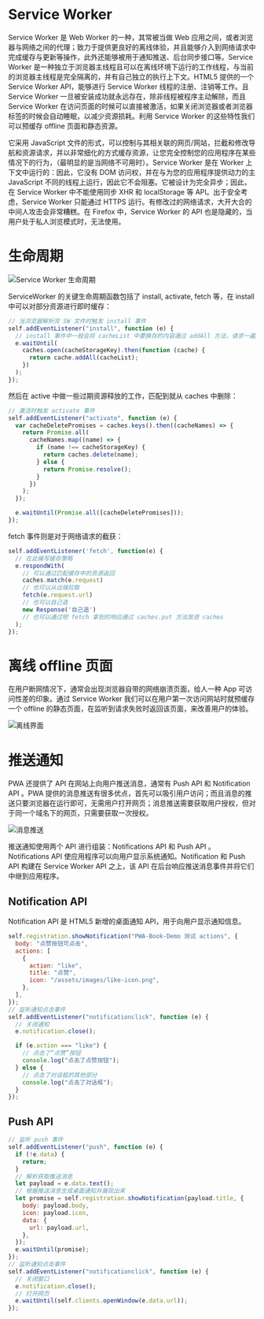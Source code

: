 # Service Worker

Service Worker 是 Web Worker 的一种，其常被当做 Web 应用之间，或者浏览器与网络之间的代理；致力于提供更良好的离线体验，并且能够介入到网络请求中完成缓存与更新等操作，此外还能够被用于通知推送、后台同步接口等。Service Worker 是一种独立于浏览器主线程且可以在离线环境下运行的工作线程，与当前的浏览器主线程是完全隔离的，并有自己独立的执行上下文。HTML5 提供的一个 Service Worker API，能够进行 Service Worker 线程的注册、注销等工作。且 Service Worker 一旦被安装成功就永远存在，除非线程被程序主动解除，而且 Service Worker 在访问页面的时候可以直接被激活，如果关闭浏览器或者浏览器标签的时候会自动睡眠，以减少资源损耗。利用 Service Worker 的这些特性我们可以预缓存 offline 页面和静态资源。

它采用 JavaScript 文件的形式，可以控制与其相关联的网页/网站，拦截和修改导航和资源请求，并以非常细化的方式缓存资源，让您完全控制您的应用程序在某些情况下的行为，（最明显的是当网络不可用时）。Service Worker 是在 Worker 上下文中运行的：因此，它没有 DOM 访问权，并在与为您的应用程序提供动力的主 JavaScript 不同的线程上运行，因此它不会阻塞。它被设计为完全异步；因此，在 Service Worker 中不能使用同步 XHR 和 localStorage 等 API。出于安全考虑，Service Worker 只能通过 HTTPS 运行。有修改过的网络请求，大开大合的中间人攻击会非常糟糕。在 Firefox 中，Service Worker 的 API 也是隐藏的，当用户处于私人浏览模式时，无法使用。

# 生命周期

![Service Worker 生命周期](https://s3.ax1x.com/2021/01/25/sOMK9U.png)

ServiceWorker 的关键生命周期函数包括了 install, activate, fetch 等，在 install 中可以对部分资源进行即时缓存：

```js
// 当浏览器解析完 SW 文件时触发 install 事件
self.addEventListener("install", function (e) {
  // install 事件中一般会将 cacheList 中要换存的内容通过 addAll 方法，请求一遍放入 caches 中
  e.waitUntil(
    caches.open(cacheStorageKey).then(function (cache) {
      return cache.addAll(cacheList);
    })
  );
});
```

然后在 active 中做一些过期资源释放的工作，匹配到就从 caches 中删除：

```js
// 激活时触发 activate 事件
self.addEventListener("activate", function (e) {
  var cacheDeletePromises = caches.keys().then((cacheNames) => {
    return Promise.all(
      cacheNames.map((name) => {
        if (name !== cacheStorageKey) {
          return caches.delete(name);
        } else {
          return Promise.resolve();
        }
      })
    );
  });

  e.waitUntil(Promise.all([cacheDeletePromises]));
});
```

fetch 事件则是对于网络请求的截获：

```js
self.addEventListener('fetch', function(e) {
  // 在此编写缓存策略
  e.respondWith(
    // 可以通过匹配缓存中的资源返回
    caches.match(e.request)
    // 也可以从远端拉取
    fetch(e.request.url)
    // 也可以自己造
    new Response('自己造')
    // 也可以通过吧 fetch 拿到的响应通过 caches.put 方法放进 caches
  );
});
```

# 离线 offline 页面

在用户断网情况下，通常会出现浏览器自带的网络崩溃页面，给人一种 App 可访问性差的印象。通过 Service Worker 我们可以在用户第一次访问网站时就预缓存一个 offline 的静态页面，在监听到请求失败时返回该页面，来改善用户的体验。

![离线界面](https://s3.ax1x.com/2021/01/25/sOMFXj.png)

# 推送通知

PWA 还提供了 API 在网站上向用户推送消息，通常有 Push API 和 Notification API 。PWA 提供的消息推送有很多优点，首先可以吸引用户访问；而且消息的推送只要浏览器在运行即可，无需用户打开网页；消息推送需要获取用户授权，但对于同一个域名下的网页，只需要获取一次授权。

![消息推送](https://s3.ax1x.com/2021/01/25/sOMd3D.png)

推送通知使用两个 API 进行组装：Notifications API 和 Push API 。Notifications API 使应用程序可以向用户显示系统通知。Notification 和 Push API 构建在 Service Worker API 之上，该 API 在后台响应推送消息事件并将它们中继到应用程序。

## Notification API

Notification API 是 HTML5 新增的桌面通知 API，用于向用户显示通知信息。

```js
self.registration.showNotification("PWA-Book-Demo 测试 actions", {
  body: "点赞按钮可点击",
  actions: [
    {
      action: "like",
      title: "点赞",
      icon: "/assets/images/like-icon.png",
    },
  ],
});
// 监听通知点击事件
self.addEventListener("notificationclick", function (e) {
  // 关闭通知
  e.notification.close();

  if (e.action === "like") {
    // 点击了“点赞”按钮
    console.log("点击了点赞按钮");
  } else {
    // 点击了对话框的其他部分
    console.log("点击了对话框");
  }
});
```

## Push API

```js
// 监听 push 事件
self.addEventListener("push", function (e) {
  if (!e.data) {
    return;
  }
  // 解析获取推送消息
  let payload = e.data.text();
  // 根据推送消息生成桌面通知并展现出来
  let promise = self.registration.showNotification(payload.title, {
    body: payload.body,
    icon: payload.icon,
    data: {
      url: payload.url,
    },
  });
  e.waitUntil(promise);
});
// 监听通知点击事件
self.addEventListener("notificationclick", function (e) {
  // 关闭窗口
  e.notification.close();
  // 打开网页
  e.waitUntil(self.clients.openWindow(e.data.url));
});
```
